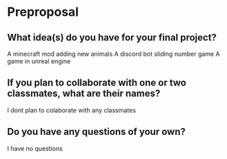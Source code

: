 # Preproposal

## What idea(s) do you have for your final project?

A minecraft mod adding new animals
A discord bot
sliding number game
A game in unreal engine

## If you plan to collaborate with one or two classmates, what are their names?

I dont plan to colaborate with any classmates

## Do you have any questions of your own?

I have no questions
